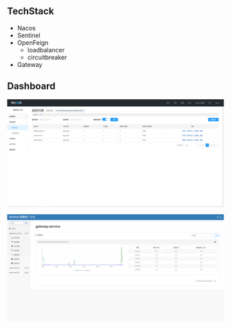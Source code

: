 ## TechStack

- Nacos
- Sentinel
- OpenFeign
  - loadbalancer
  - circuitbreaker
- Gateway

## Dashboard
![Nacos](./docs/nacos-dashboard.png)

![Sentinel](./docs/sentinel-dashboard.png)